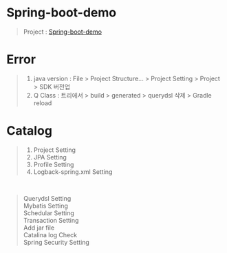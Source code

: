 # Spring-boot-demo
> Project : [Spring-boot-demo](https://github.com/fkskenf/spring-boot-demo)

# Error
> 1. java version : File > Project Structure... > Project Setting > Project > SDK 버전업
> 2. Q Class : 트리에서 > build > generated > querydsl 삭제 > Gradle reload

# Catalog
> 1. Project Setting
> 2. JPA Setting
> 3. Profile Setting
> 4. Logback-spring.xml Setting

<br>

> Querydsl Setting<br>
> Mybatis Setting<br>
> Schedular Setting<br>
> Transaction Setting<br>
> Add jar file<br>
> Catalina log Check<br>
> Spring Security Setting <br>
